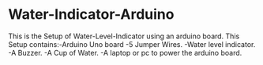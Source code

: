 # Water-Indicator-Arduino

This is the Setup of Water-Level-Indicator using an arduino board.
This Setup contains:-Arduino Uno board
                    -5 Jumper Wires.
                    -Water level indicator.
                    -A Buzzer.
                    -A Cup of Water.
                    -A laptop or pc to power the arduino board.


![]()
